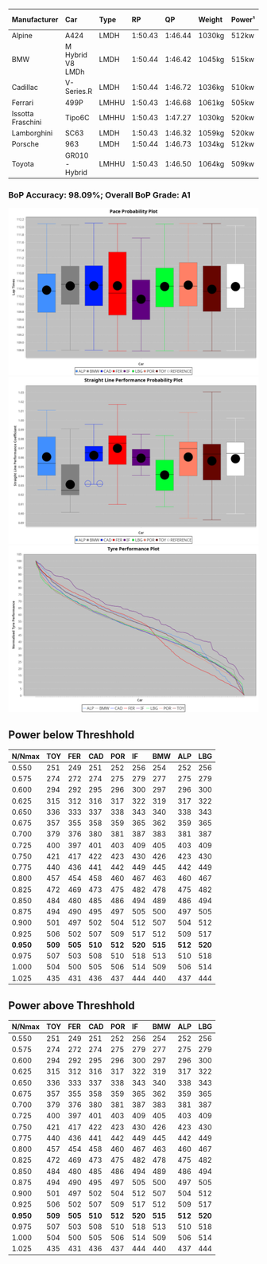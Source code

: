 |Manufacturer|Car|Type|RP|QP|Weight|Power¹|Threshhold|PINC|Power²|E/Stint|AVG Vmax|FDS|RDLC|L/Stint|BOP-Grade|ModelAccuracy|ModelPoints|Match%|
|:-|:-|:-|:-|:-|:-|:-|:-|:-|:-|:-|:-|:-|:-|:-|:-|:-|:-|:-|
|Alpine|A424|LMDH|1:50.43|1:46.44|1030kg|512kw|210.0kph|0%|512kw|902MJ|286.33kph|-|1.03|33|~A1|81.46%|523|100.00%|
|BMW|M Hybrid V8 LMDh|LMDH|1:50.44|1:46.42|1045kg|515kw|210.0kph|0%|515kw|899MJ|281.57kph|-|1.02|33|~A1|98.60%|1690|100.00%|
|Cadillac|V-Series.R|LMDH|1:50.44|1:46.72|1036kg|510kw|210.0kph|0%|510kw|883MJ|285.49kph|-|1.02|33|~A1|98.38%|1765|96.61%|
|Ferrari|499P|LMHHU|1:50.43|1:46.68|1061kg|505kw|210.0kph|0%|505kw|887MJ|286.14kph|190kph|1.03|33|~A1|92.24%|2247|100.00%|
|Issotta Fraschini|Tipo6C|LMHHU|1:50.43|1:47.27|1030kg|520kw|210.0kph|0%|520kw|917MJ|286.68kph|140kph|1.08|33|+A2|66.67%|96|92.41%|
|Lamborghini|SC63|LMDH|1:50.43|1:46.32|1059kg|520kw|210.0kph|0%|520kw|901MJ|282.99kph|-|1.03|33|~A1|96.77%|419|95.67%|
|Porsche|963|LMDH|1:50.44|1:46.73|1034kg|512kw|210.0kph|0%|512kw|894MJ|286.17kph|-|1.02|33|~A1|96.81%|5438|100.00%|
|Toyota|GR010 - Hybrid|LMHHU|1:50.43|1:46.50|1064kg|509kw|210.0kph|0%|509kw|901MJ|284.31kph|190kph|1.03|33|~A1|86.04%|1751|100.00%|

### BoP Accuracy: 98.09%; Overall BoP Grade: A1
![PACECHART](./IMG/AUTO.png)
![STRAIGHTLINEPERFORMANCECHART](./IMG/AUTO_sp.png)
![TYREPERFORMANCECHART](./IMG/AUTO_tw.png)

## Power below Threshhold
|N/Nmax|TOY|FER|CAD|POR|IF|BMW|ALP|LBG|
|:-|:-|:-|:-|:-|:-|:-|:-|:-|
|0.550|251|249|251|252|256|254|252|256|
|0.575|274|272|274|275|279|277|275|279|
|0.600|294|292|295|296|300|297|296|300|
|0.625|315|312|316|317|322|319|317|322|
|0.650|336|333|337|338|343|340|338|343|
|0.675|357|355|358|359|365|362|359|365|
|0.700|379|376|380|381|387|383|381|387|
|0.725|400|397|401|403|409|405|403|409|
|0.750|421|417|422|423|430|426|423|430|
|0.775|440|436|441|442|449|445|442|449|
|0.800|457|454|458|460|467|463|460|467|
|0.825|472|469|473|475|482|478|475|482|
|0.850|484|480|485|486|494|489|486|494|
|0.875|494|490|495|497|505|500|497|505|
|0.900|501|497|502|504|512|507|504|512|
|0.925|506|502|507|509|517|512|509|517|
|**0.950**|**509**|**505**|**510**|**512**|**520**|**515**|**512**|**520**|
|0.975|507|503|508|510|518|513|510|518|
|1.000|504|500|505|506|514|509|506|514|
|1.025|435|431|436|437|444|440|437|444|

## Power above Threshhold
|N/Nmax|TOY|FER|CAD|POR|IF|BMW|ALP|LBG|
|:-|:-|:-|:-|:-|:-|:-|:-|:-|
|0.550|251|249|251|252|256|254|252|256|
|0.575|274|272|274|275|279|277|275|279|
|0.600|294|292|295|296|300|297|296|300|
|0.625|315|312|316|317|322|319|317|322|
|0.650|336|333|337|338|343|340|338|343|
|0.675|357|355|358|359|365|362|359|365|
|0.700|379|376|380|381|387|383|381|387|
|0.725|400|397|401|403|409|405|403|409|
|0.750|421|417|422|423|430|426|423|430|
|0.775|440|436|441|442|449|445|442|449|
|0.800|457|454|458|460|467|463|460|467|
|0.825|472|469|473|475|482|478|475|482|
|0.850|484|480|485|486|494|489|486|494|
|0.875|494|490|495|497|505|500|497|505|
|0.900|501|497|502|504|512|507|504|512|
|0.925|506|502|507|509|517|512|509|517|
|**0.950**|**509**|**505**|**510**|**512**|**520**|**515**|**512**|**520**|
|0.975|507|503|508|510|518|513|510|518|
|1.000|504|500|505|506|514|509|506|514|
|1.025|435|431|436|437|444|440|437|444|
